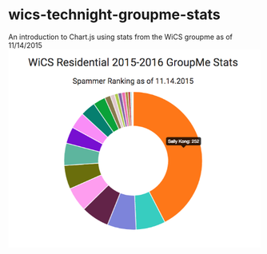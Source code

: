 # wics-technight-groupme-stats
An introduction to Chart.js using stats from the WiCS groupme as of 11/14/2015
![](donut.png "GroupMe Donut Graph")
